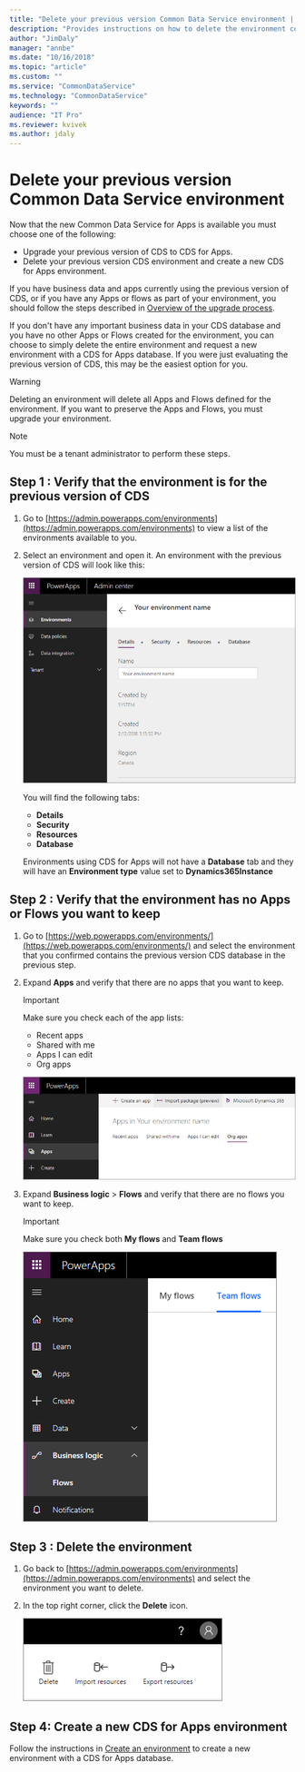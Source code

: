 ```yaml
---
title: "Delete your previous version Common Data Service environment | Microsoft Docs"
description: "Provides instructions on how to delete the environment containing the previous version of Common Data Service"
author: "JimDaly"
manager: "annbe"
ms.date: "10/16/2018"
ms.topic: "article"
ms.custom: ""
ms.service: "CommonDataService"
ms.technology: "CommonDataService"
keywords: ""
audience: "IT Pro"
ms.reviewer: kvivek
ms.author: jdaly
---
```

# Delete your previous version Common Data Service environment

Now that the new Common Data Service for Apps is available you must choose one of the following:

- Upgrade your previous version of CDS to CDS for Apps.
- Delete your previous version CDS environment and create a new CDS for Apps environment.

If you have business data and apps currently using the previous version of CDS, or if you have any Apps or flows as part of your environment, you should follow the steps described in [Overview of the upgrade process](upgrade-overview.md).

If you don't have any important business data in your CDS database and you have no other Apps or Flows created for the environment, you can choose to simply delete the entire environment and request a new environment with a  CDS for Apps database. If you were just evaluating the previous version of CDS, this may be the easiest option for you.

> [!WARNING]
> Deleting an environment will delete all Apps and Flows defined for the environment. If you want to preserve the Apps and Flows, you must upgrade your environment.

> [!NOTE]
> You must be a tenant administrator to perform these steps.

## Step 1 : Verify that the environment is for the previous version of CDS

1. Go to [https://admin.powerapps.com/environments](https://admin.powerapps.com/environments) to view a list of the environments available to you.

2. Select an environment and open it. An environment with the previous version of CDS will look like this:

    ![previous version CDS environment](media/previous-version-cds-environment.png)

    You will find the following tabs: 

    - **Details**
    - **Security**
    - **Resources**
    - **Database**

    Environments using CDS for Apps will not have a **Database** tab and they will have an **Environment type** value set to **Dynamics365Instance**

## Step 2 : Verify that the environment has no Apps or Flows you want to keep

1. Go to [https://web.powerapps.com/environments/](https://web.powerapps.com/environments/) and select the environment that you confirmed contains the previous version CDS database in the previous step. 

2. Expand **Apps** and verify that there are no apps that you want to keep.

    > [!IMPORTANT]
    > Make sure you check each of the app lists:
    > 
    > - Recent apps
    > - Shared with me
    > - Apps I can edit
    > - Org apps

    ![All the app lists](media/app-lists.png)

3. Expand **Business logic** > **Flows** and verify that there are no flows you want to keep.

    > [!IMPORTANT]
    > Make sure you check both **My flows** and **Team flows**

    ![flow lists](media/flow-list.png)

## Step 3 : Delete the environment

1. Go back to [https://admin.powerapps.com/environments](https://admin.powerapps.com/environments) and select the environment you want to delete.

2. In the top right corner, click the **Delete** icon.

    ![delete icon](media/delete-icon.png)

## Step 4: Create a new CDS for Apps environment

Follow the instructions in [Create an environment](/powerapps/administrator/create-environment) to create a new environment with a CDS for Apps database.